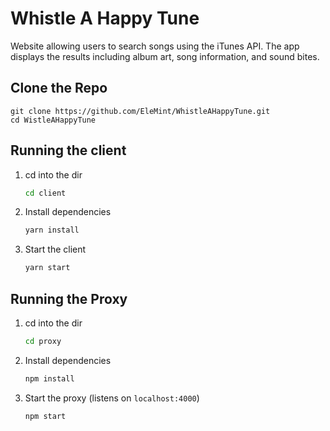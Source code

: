 # Whistle A Happy Tune
Website allowing users to search songs using the iTunes API. The app displays the results including album art, song information, and sound bites.

## Clone the Repo

    git clone https://github.com/EleMint/WhistleAHappyTune.git
    cd WistleAHappyTune

## Running the client
1. cd into the dir
    ```bash
    cd client
    ```
2. Install dependencies
    ```bash
    yarn install
    ```
3. Start the client
    ```bash
    yarn start
    ```

## Running the Proxy
1. cd into the dir
    ```bash
    cd proxy
    ```
2. Install dependencies
    ```bash
    npm install
    ```
3. Start the proxy (listens on `localhost:4000`)
    ```bash
    npm start
    ```
